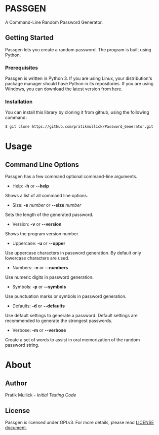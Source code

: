 # PASSGEN

A Command-Line Random Password Generator.

## Getting Started
Passgen lets you create a random password. The program is built using Python.

### Prerequisites
Passgen is written in Python 3. If you are using Linux, your distribution's package manager should have Python in its repositories. If you are using Windows, you can download the latest version from [here](https://www.python.org/download/).

### Installation
You can install this library by cloning it from github, using the following command:

```bash
$ git clone https://github.com/pratikmullick/Password_Generator.git
```

# Usage

## Command Line Options
Passgen has a few command optional command-line arguments.

  * Help: **-h** or **--help**

  Shows a list of all command line options.

  * Size: **-s** *number* or **--size** *number*

  Sets the length of the generated password.

  * Version: **-v** or **--version**

  Shows the program version number.

  * Uppercase: **-u** or **--upper**

  Use uppercase characters in password generation. By default only lowercase characters are used.

  * Numbers: **-n** or **--numbers**

  Use numeric digits in password generation.

  * Symbols: **-p** or **--symbols**

  Use punctuation marks or symbols in password generation.

  * Defaults: **-d** or **--defaults**

  Use default settings to generate a password. Default settings are recommended to generate the strongest passwords.

  * Verbose: **-m** or **--verbose**

  Create a set of words to assist in oral memorization of the random password string.

# About

## Author
Pratik Mullick - *Initial Testing Code*

## License
Passgen is licensed under GPLv3. For more details, please read [LICENSE document](LICENSE).

